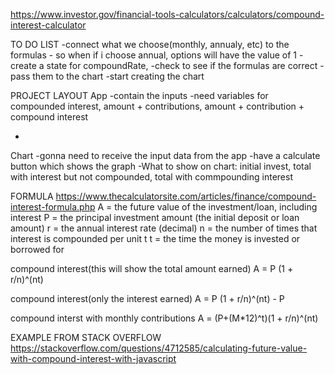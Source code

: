https://www.investor.gov/financial-tools-calculators/calculators/compound-interest-calculator

TO DO LIST
-connect what we choose(monthly, annualy, etc) to the formulas
    - so when if i choose annual, options will have the value of 1
    - create a state for compoundRate, 
-check to see if the formulas are correct
-pass them to the chart
-start creating the chart



PROJECT LAYOUT
App
-contain the inputs
-need variables for compounded interest, amount + contributions, amount + contribution + compound interest

-
Chart
-gonna need to receive the input data from the app 
-have a calculate button which shows the graph
-What to show on chart: initial invest, total with interest but not compounded, total with commpounding interest

FORMULA
https://www.thecalculatorsite.com/articles/finance/compound-interest-formula.php
A = the future value of the investment/loan, including interest
P = the principal investment amount (the initial deposit or loan amount)
r = the annual interest rate (decimal)
n = the number of times that interest is compounded per unit t
t = the time the money is invested or borrowed for

compound interest(this will show the total amount earned)
A = P (1 + r/n)^(nt)

compound interest(only the interest earned)
A = P (1 + r/n)^(nt) - P

compound interst with monthly contributions
A = (P+(M*12)^t)(1 + r/n)^(nt)



EXAMPLE FROM STACK OVERFLOW
https://stackoverflow.com/questions/4712585/calculating-future-value-with-compound-interest-with-javascript


